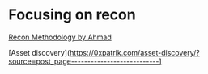 # Focusing on recon

[Recon Methodology by Ahmad](https://ahmdhalabi.medium.com/ultimate-reconnaissance-roadmap-for-bug-bounty-hunters-pentesters-507c9a5374d)

[Asset discovery](https://0xpatrik.com/asset-discovery/?source=post_page---------------------------]
